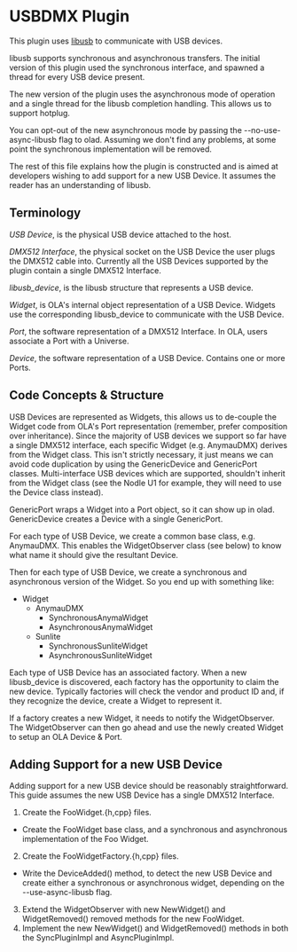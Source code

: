 USBDMX Plugin
===============================================================================

This plugin uses [libusb](http://libusb.info/) to communicate with USB devices.

libusb supports synchronous and asynchronous transfers. The initial version of
this plugin used the synchronous interface, and spawned a thread for every USB
device present.

The new version of the plugin uses the asynchronous mode of operation and a
single thread for the libusb completion handling. This allows us to support
hotplug.

You can opt-out of the new asynchronous mode by passing the
--no-use-async-libusb flag to olad. Assuming we don't find any problems, at
some point the synchronous implementation will be removed.

The rest of this file explains how the plugin is constructed and is aimed at
developers wishing to add support for a new USB Device. It assumes the reader
has an understanding of libusb.

Terminology
-------------------------------------------------------------------------------

*USB Device*, is the physical USB device attached to the host.

*DMX512 Interface*, the physical socket on the USB Device the user plugs the
DMX512 cable into. Currently all the USB Devices supported by the plugin
contain a single DMX512 Interface.

*libusb\_device*, is the libusb structure that represents a USB device.

*Widget*, is OLA's internal object representation of a USB Device. Widgets use
the corresponding libusb\_device to communicate with the USB Device.

*Port*, the software representation of a DMX512 Interface. In OLA, users
associate a Port with a Universe.

*Device*, the software representation of a USB Device. Contains one or more
Ports.

Code Concepts & Structure
-------------------------------------------------------------------------------

USB Devices are represented as Widgets, this allows us to de-couple the Widget
code from OLA's Port representation (remember, prefer composition over
inheritance). Since the majority of USB devices we support so far have a single
DMX512 interface, each specific Widget (e.g. AnymauDMX) derives from the Widget
class. This isn't strictly necessary, it just means we can avoid code
duplication by using the GenericDevice and GenericPort classes. Multi-interface
USB devices which are supported, shouldn't inherit from the Widget class (see
the Nodle U1 for example, they will need to use the Device class instead).

GenericPort wraps a Widget into a Port object, so it can show up in olad.
GenericDevice creates a Device with a single GenericPort.

For each type of USB Device, we create a common base class, e.g. AnymauDMX.
This enables the WidgetObserver class (see below) to know what
name it should give the resultant Device.

Then for each type of USB Device, we create a synchronous and asynchronous
version of the Widget. So you end up with something like:

* Widget
  * AnymauDMX
    * SynchronousAnymaWidget
    * AsynchronousAnymaWidget
  * Sunlite
    * SynchronousSunliteWidget
    * AsynchronousSunliteWidget

Each type of USB Device has an associated factory. When a new libusb\_device is
discovered, each factory has the opportunity to claim the new device. Typically
factories will check the vendor and product ID and, if they recognize the
device, create a Widget to represent it.

If a factory creates a new Widget, it needs to notify the WidgetObserver. The
WidgetObserver can then go ahead and use the newly created Widget to setup an
OLA Device & Port.


Adding Support for a new USB Device
-------------------------------------------------------------------------------

Adding support for a new USB device should be reasonably straightforward. This
guide assumes the new USB Device has a single DMX512 Interface.

1. Create the FooWidget.{h,cpp} files.
 - Create the FooWidget base class, and a synchronous and asynchronous
   implementation of the Foo Widget.
2. Create the FooWidgetFactory.{h,cpp} files.
 - Write the DeviceAdded() method, to detect the new USB Device and create
   either a synchronous or asynchronous widget, depending on the
   --use-async-libusb flag.
3. Extend the WidgetObserver with new NewWidget() and WidgetRemoved() removed
   methods for the new FooWidget.
4. Implement the new NewWidget() and WidgetRemoved() methods in both the
   SyncPluginImpl and AsyncPluginImpl.
